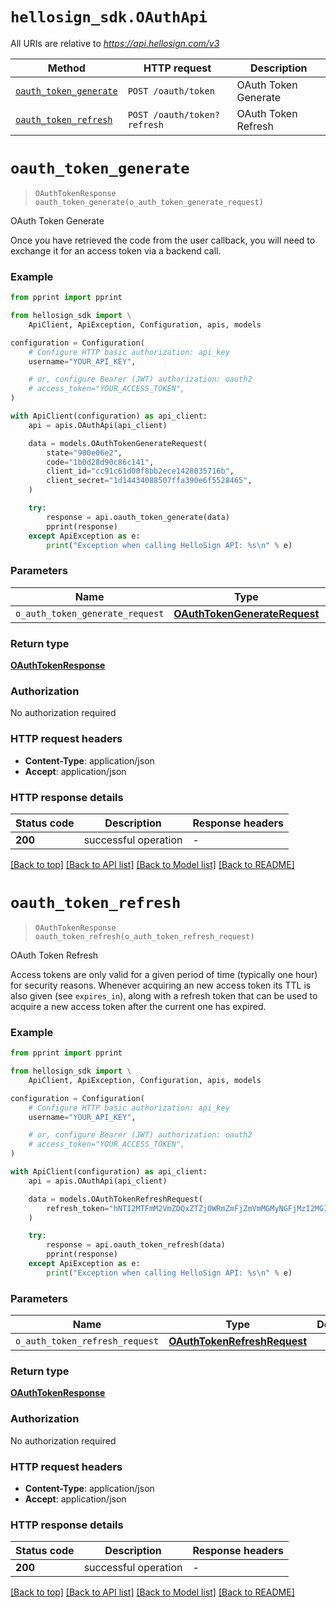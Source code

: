 # ```hellosign_sdk.OAuthApi```

All URIs are relative to *https://api.hellosign.com/v3*

|Method | HTTP request | Description|
|------------- | ------------- | -------------|
|[```oauth_token_generate```](OAuthApi.md#oauth_token_generate) | ```POST /oauth/token``` | OAuth Token Generate|
|[```oauth_token_refresh```](OAuthApi.md#oauth_token_refresh) | ```POST /oauth/token?refresh``` | OAuth Token Refresh|


# ```oauth_token_generate```
> ```OAuthTokenResponse oauth_token_generate(o_auth_token_generate_request)```

OAuth Token Generate

Once you have retrieved the code from the user callback, you will need to exchange it for an access token via a backend call.

### Example


```python
from pprint import pprint

from hellosign_sdk import \
    ApiClient, ApiException, Configuration, apis, models

configuration = Configuration(
    # Configure HTTP basic authorization: api_key
    username="YOUR_API_KEY",

    # or, configure Bearer (JWT) authorization: oauth2
    # access_token="YOUR_ACCESS_TOKEN",
)

with ApiClient(configuration) as api_client:
    api = apis.OAuthApi(api_client)

    data = models.OAuthTokenGenerateRequest(
        state="900e06e2",
        code="1b0d28d90c86c141",
        client_id="cc91c61d00f8bb2ece1428035716b",
        client_secret="1d14434088507ffa390e6f5528465",
    )

    try:
        response = api.oauth_token_generate(data)
        pprint(response)
    except ApiException as e:
        print("Exception when calling HelloSign API: %s\n" % e)

```


### Parameters

| Name | Type | Description | Notes |
| ---- | ---- | ----------- | ----- |
| `o_auth_token_generate_request` | [**OAuthTokenGenerateRequest**](OAuthTokenGenerateRequest.md) |  |  |

### Return type

[**OAuthTokenResponse**](OAuthTokenResponse.md)

### Authorization

No authorization required

### HTTP request headers

 - **Content-Type**: application/json
 - **Accept**: application/json


### HTTP response details

| Status code | Description | Response headers |
|-------------|-------------|------------------|
**200** | successful operation |  -  |

[[Back to top]](#) [[Back to API list]](../README.md#documentation-for-api-endpoints) [[Back to Model list]](../README.md#documentation-for-models) [[Back to README]](../README.md)

# ```oauth_token_refresh```
> ```OAuthTokenResponse oauth_token_refresh(o_auth_token_refresh_request)```

OAuth Token Refresh

Access tokens are only valid for a given period of time (typically one hour) for security reasons. Whenever acquiring an new access token its TTL is also given (see `expires_in`), along with a refresh token that can be used to acquire a new access token after the current one has expired.

### Example


```python
from pprint import pprint

from hellosign_sdk import \
    ApiClient, ApiException, Configuration, apis, models

configuration = Configuration(
    # Configure HTTP basic authorization: api_key
    username="YOUR_API_KEY",

    # or, configure Bearer (JWT) authorization: oauth2
    # access_token="YOUR_ACCESS_TOKEN",
)

with ApiClient(configuration) as api_client:
    api = apis.OAuthApi(api_client)

    data = models.OAuthTokenRefreshRequest(
        refresh_token="hNTI2MTFmM2VmZDQxZTZjOWRmZmFjZmVmMGMyNGFjMzI2MGI5YzgzNmE3",
    )

    try:
        response = api.oauth_token_refresh(data)
        pprint(response)
    except ApiException as e:
        print("Exception when calling HelloSign API: %s\n" % e)

```


### Parameters

| Name | Type | Description | Notes |
| ---- | ---- | ----------- | ----- |
| `o_auth_token_refresh_request` | [**OAuthTokenRefreshRequest**](OAuthTokenRefreshRequest.md) |  |  |

### Return type

[**OAuthTokenResponse**](OAuthTokenResponse.md)

### Authorization

No authorization required

### HTTP request headers

 - **Content-Type**: application/json
 - **Accept**: application/json


### HTTP response details

| Status code | Description | Response headers |
|-------------|-------------|------------------|
**200** | successful operation |  -  |

[[Back to top]](#) [[Back to API list]](../README.md#documentation-for-api-endpoints) [[Back to Model list]](../README.md#documentation-for-models) [[Back to README]](../README.md)

